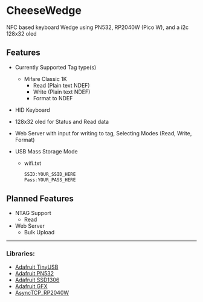 # CheeseWedge
NFC based keyboard Wedge using PN532, RP2040W (Pico W), and a i2c 128x32 oled


## Features
* Currently Supported Tag type(s)
    * Mifare Classic 1K
      * Read   (Plain text NDEF)
      * Write  (Plain text NDEF)
      * Format to NDEF  

* HID Keyboard


* 128x32 oled for Status and Read data


* Web Server with input for writing to tag, Selecting Modes (Read, Write, Format)


* USB Mass Storage Mode
    * wifi.txt
      ```cpp
      SSID:YOUR_SSID_HERE
      Pass:YOUR_PASS_HERE
      ```
      
      
## Planned Features
* NTAG Support
   * Read
* Web Server
   * Bulk Upload

---
### Libraries:

  * [Adafruit TinyUSB](https://github.com/adafruit/Adafruit_TinyUSB_Arduino)
  * [Adafruit PN532](https://github.com/adafruit/Adafruit-PN532)
  * [Adafruit SSD1306](https://github.com/adafruit/Adafruit_SSD1306) 
  * [Adafruit GFX](https://github.com/adafruit/Adafruit-GFX-Library)
  * [AsyncTCP_RP2040W](https://github.com/khoih-prog/AsyncTCP_RP2040W)
